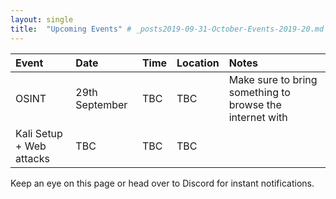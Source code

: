 ```yaml
---
layout: single
title:  "Upcoming Events" # _posts2019-09-31-October-Events-2019-20.md 
---
```

| Event | Date | Time | Location | Notes
|:-----------------|:----------|:-----------|:-----------|:-----------|
| OSINT | 29th September | TBC | TBC | Make sure to bring something to browse the internet with |
| Kali Setup + Web attacks | TBC | TBC | TBC | |

Keep an eye on this page or head over to Discord for instant notifications.
